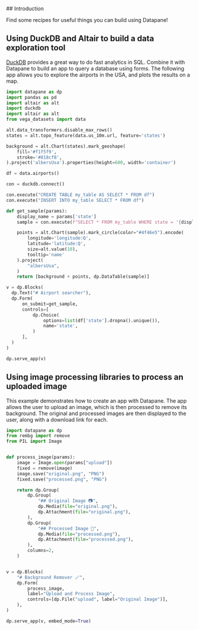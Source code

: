## Introduction

Find some recipes for useful things you can build using Datapane!

## Using DuckDB and Altair to build a data exploration tool

[DuckDB](https://duckdb.org/) provides a great way to do fast analytics in SQL. Combine it with Datapane to build an app to query a database using forms. The following app allows you to explore the airports in the USA, and plots the results on a map.

```python
import datapane as dp
import pandas as pd
import altair as alt
import duckdb
import altair as alt
from vega_datasets import data

alt.data_transformers.disable_max_rows()
states = alt.topo_feature(data.us_10m.url, feature='states')

background = alt.Chart(states).mark_geoshape(
    fill='#f1f5f9',
    stroke='#818cf8',
).project('albersUsa').properties(height=600, width='container')

df = data.airports()

con = duckdb.connect()

con.execute("CREATE TABLE my_table AS SELECT * FROM df")
con.execute("INSERT INTO my_table SELECT * FROM df")

def get_sample(params):
    display_name = params['state']
    sample = con.execute(f"SELECT * FROM my_table WHERE state = '{display_name}'").df()

    points = alt.Chart(sample).mark_circle(color="#4f46e5").encode(
        longitude='longitude:Q',
        latitude='latitude:Q',
        size=alt.value(10),
        tooltip='name'
    ).project(
        "albersUsa",
    )
    return [background + points, dp.DataTable(sample)]

v = dp.Blocks(
  dp.Text("# Airport searcher"),
  dp.Form(
      on_submit=get_sample,
      controls=[
          dp.Choice(
              options=list(df['state'].dropna().unique()),
              name='state',
          )
      ],
  )
)

dp.serve_app(v)
```

## Using image processing libraries to process an uploaded image

This example demonstrates how to create an app with Datapane. The app allows the user to upload an image, which is then processed to remove its background. The original and processed images are then displayed to the user, along with a download link for each.

```python
import datapane as dp
from rembg import remove
from PIL import Image


def process_image(params):
    image = Image.open(params["upload"])
    fixed = remove(image)
    image.save("original.png", "PNG")
    fixed.save("processed.png", "PNG")

    return dp.Group(
        dp.Group(
            "## Original Image 📷",
            dp.Media(file="original.png"),
            dp.Attachment(file="original.png"),
        ),
        dp.Group(
            "## Processed Image 🔧",
            dp.Media(file="processed.png"),
            dp.Attachment(file="processed.png"),
        ),
        columns=2,
    )


v = dp.Blocks(
    "# Background Remover 🪄",
    dp.Form(
        process_image,
        label="Upload and Process Image",
        controls=[dp.File("upload", label="Original Image")],
    ),
)

dp.serve_app(v, embed_mode=True)
```
